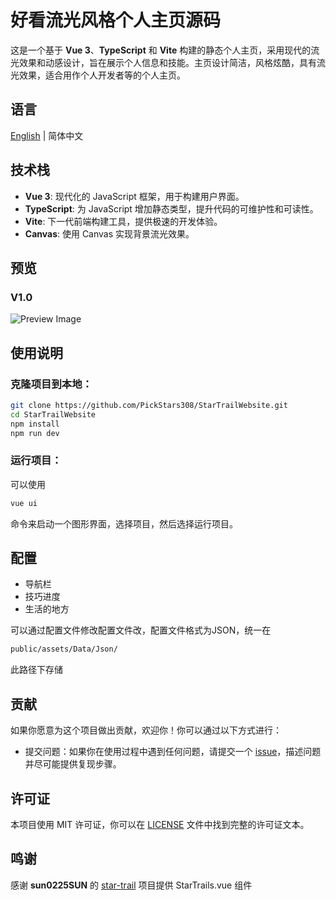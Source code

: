 # 好看流光风格个人主页源码

这是一个基于 **Vue 3**、**TypeScript** 和 **Vite** 构建的静态个人主页，采用现代的流光效果和动感设计，旨在展示个人信息和技能。主页设计简洁，风格炫酷，具有流光效果，适合用作个人开发者等的个人主页。

## 语言

[English](README.md) | 简体中文

## 技术栈

- **Vue 3**: 现代化的 JavaScript 框架，用于构建用户界面。
- **TypeScript**: 为 JavaScript 增加静态类型，提升代码的可维护性和可读性。
- **Vite**: 下一代前端构建工具，提供极速的开发体验。
- **Canvas**: 使用 Canvas 实现背景流光效果。

## 预览

### V1.0

![Preview Image](https://gh.api.99988866.xyz/https://github.com/PickStars308/StarTrailWebsite/blob/master/Preview/1.0.png 'Preview Image')

## 使用说明

### 克隆项目到本地：

```bash
git clone https://github.com/PickStars308/StarTrailWebsite.git
cd StarTrailWebsite
npm install
npm run dev
```

### 运行项目：

可以使用

```bash
vue ui
```

命令来启动一个图形界面，选择项目，然后选择运行项目。

## 配置

- 导航栏
- 技巧进度
- 生活的地方

可以通过配置文件修改配置文件改，配置文件格式为JSON，统一在

```bash
public/assets/Data/Json/
```

此路径下存储

## 贡献

如果你愿意为这个项目做出贡献，欢迎你！你可以通过以下方式进行：

- 提交问题：如果你在使用过程中遇到任何问题，请提交一个 [issue](https://github.com/PickStars308/StarTrailWebsite/issues)，描述问题并尽可能提供复现步骤。

## 许可证

本项目使用 MIT 许可证，你可以在 [LICENSE](LICENSE) 文件中找到完整的许可证文本。

## 鸣谢

感谢 **sun0225SUN** 的 [star-trail](https://github.com/sun0225SUN/star-trail) 项目提供 StarTrails.vue 组件